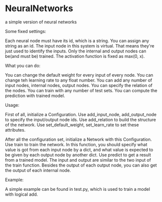# NeuralNetworks
a simple version of neural networks

Some fixed settings:

Each neural node must have its id, which is a string. You can assign any string as an id.
The input node in this system is virtual. That means they're just used to identify the inputs. Only the internal and output nodes can be(and must be) trained.
The activation function is fixed as max(0, x).

What you can do:

You can change the default weight for every input of every node.
You can change teh learning rate to any float number.
You can add any number of input nodes, internal nodes, output nodes.
You can specify the relation of the nodes.
You can train with any number of test sets.
You can compute the prediction with trained model.

Usage:

First of all, initialize a Configuration.
Use add_input_node, add_output_node to specify the input/output node ids.
Use add_relation to build the structure of the network.
Use set_default_weight, set_learn_rate to set these attributes.

After all the configuration set, initialize a Network with this Configuration.
Use train to train the network. In this function, you should specify what value is got from each input node by a dict, and what value is expected to be given by each output node by another dict.
Use predict to get a result from a trained model. The input and output are similar to the two input of the train function. Besides the output of each output node, you can also get the output of each internal node.

Example:

A simple example can be found in test.py, which is used to train a model with logical add.
